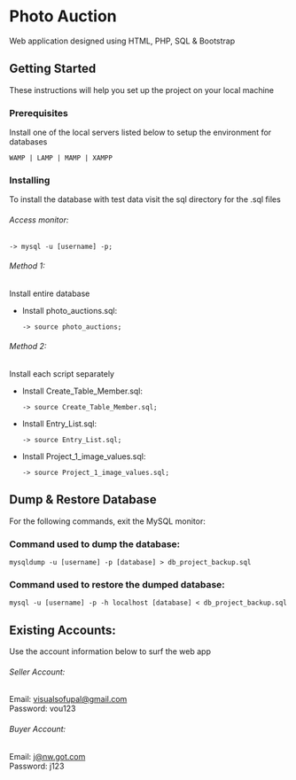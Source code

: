 # Photo Auction

Web application designed using HTML, PHP, SQL & Bootstrap

## Getting Started

These instructions will help you set up the project on your local machine

### Prerequisites

Install one of the local servers listed below to setup the environment for databases

```
WAMP | LAMP | MAMP | XAMPP 
```

### Installing

To install the database with test data visit the sql directory for the .sql files</br>

###### Access monitor:</br>

```
-> mysql -u [username] -p;
```

###### Method 1:</br>

Install entire database</br>

* Install photo_auctions.sql:</br>

	```
	-> source photo_auctions;
	```

###### Method 2:</br>

Install each script separately</br>

* Install Create_Table\_Member.sql:

	```
	-> source Create_Table_Member.sql;
	```

* Install Entry\_List.sql:


	```
	-> source Entry_List.sql;
	```

* Install Project\_1\_image_values.sql:


	```
	-> source Project_1_image_values.sql;
	```

## Dump & Restore Database

For the following commands, exit the MySQL monitor:

### Command used to dump the database:

```
mysqldump -u [username] -p [database] > db_project_backup.sql
```

### Command used to restore the dumped database:

```
mysql -u [username] -p -h localhost [database] < db_project_backup.sql
```

## Existing Accounts:

Use the account information below to surf the web app</br>

###### Seller Account:
Email: visualsofupal@gmail.com</br>
Password: vou123</br>

###### Buyer Account:
Email: j@nw.got.com</br>
Password: j123</br>
